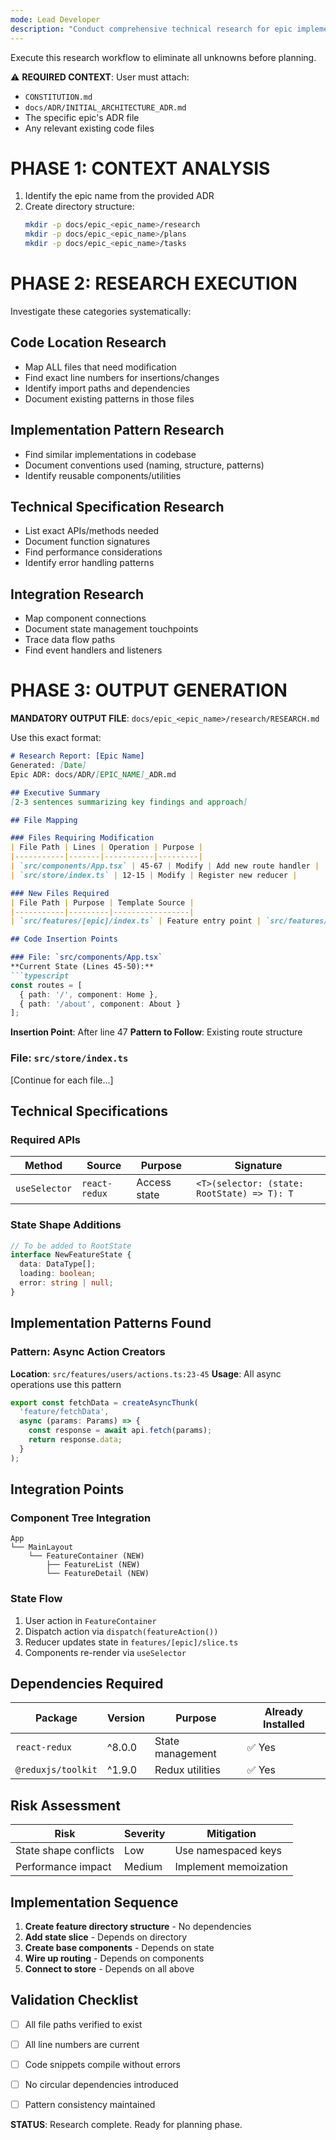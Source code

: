 ```yaml
---
mode: Lead Developer
description: "Conduct comprehensive technical research for epic implementation"
---
```

Execute this research workflow to eliminate all unknowns before planning.

⚠️ **REQUIRED CONTEXT**: User must attach:
- `CONSTITUTION.md`
- `docs/ADR/INITIAL_ARCHITECTURE_ADR.md`
- The specific epic's ADR file
- Any relevant existing code files

# PHASE 1: CONTEXT ANALYSIS

1. Identify the epic name from the provided ADR
2. Create directory structure:
   ```bash
   mkdir -p docs/epic_<epic_name>/research
   mkdir -p docs/epic_<epic_name>/plans
   mkdir -p docs/epic_<epic_name>/tasks
   ```

# PHASE 2: RESEARCH EXECUTION

Investigate these categories systematically:

## Code Location Research
- Map ALL files that need modification
- Find exact line numbers for insertions/changes
- Identify import paths and dependencies
- Document existing patterns in those files

## Implementation Pattern Research
- Find similar implementations in codebase
- Document conventions used (naming, structure, patterns)
- Identify reusable components/utilities

## Technical Specification Research
- List exact APIs/methods needed
- Document function signatures
- Find performance considerations
- Identify error handling patterns

## Integration Research
- Map component connections
- Document state management touchpoints
- Trace data flow paths
- Find event handlers and listeners

# PHASE 3: OUTPUT GENERATION

**MANDATORY OUTPUT FILE**: `docs/epic_<epic_name>/research/RESEARCH.md`

Use this exact format:

```markdown
# Research Report: [Epic Name]
Generated: [Date]
Epic ADR: docs/ADR/[EPIC_NAME]_ADR.md

## Executive Summary
[2-3 sentences summarizing key findings and approach]

## File Mapping

### Files Requiring Modification
| File Path | Lines | Operation | Purpose |
|-----------|-------|-----------|---------|
| `src/components/App.tsx` | 45-67 | Modify | Add new route handler |
| `src/store/index.ts` | 12-15 | Modify | Register new reducer |

### New Files Required
| File Path | Purpose | Template Source |
|-----------|---------|-----------------|
| `src/features/[epic]/index.ts` | Feature entry point | `src/features/example/index.ts` |

## Code Insertion Points

### File: `src/components/App.tsx`
**Current State (Lines 45-50):**
```typescript
const routes = [
  { path: '/', component: Home },
  { path: '/about', component: About }
];
```
**Insertion Point**: After line 47
**Pattern to Follow**: Existing route structure

### File: `src/store/index.ts`
[Continue for each file...]

## Technical Specifications

### Required APIs
| Method | Source | Purpose | Signature |
|--------|--------|---------|-----------|
| `useSelector` | `react-redux` | Access state | `<T>(selector: (state: RootState) => T): T` |

### State Shape Additions
```typescript
// To be added to RootState
interface NewFeatureState {
  data: DataType[];
  loading: boolean;
  error: string | null;
}
```

## Implementation Patterns Found

### Pattern: Async Action Creators
**Location**: `src/features/users/actions.ts:23-45`
**Usage**: All async operations use this pattern
```typescript
export const fetchData = createAsyncThunk(
  'feature/fetchData',
  async (params: Params) => {
    const response = await api.fetch(params);
    return response.data;
  }
);
```

## Integration Points

### Component Tree Integration
```
App
└── MainLayout
    └── FeatureContainer (NEW)
        ├── FeatureList (NEW)
        └── FeatureDetail (NEW)
```

### State Flow
1. User action in `FeatureContainer`
2. Dispatch action via `dispatch(featureAction())`
3. Reducer updates state in `features/[epic]/slice.ts`
4. Components re-render via `useSelector`

## Dependencies Required
| Package | Version | Purpose | Already Installed |
|---------|---------|---------|-------------------|
| `react-redux` | ^8.0.0 | State management | ✅ Yes |
| `@reduxjs/toolkit` | ^1.9.0 | Redux utilities | ✅ Yes |

## Risk Assessment
| Risk | Severity | Mitigation |
|------|----------|------------|
| State shape conflicts | Low | Use namespaced keys |
| Performance impact | Medium | Implement memoization |

## Implementation Sequence
1. **Create feature directory structure** - No dependencies
2. **Add state slice** - Depends on directory
3. **Create base components** - Depends on state
4. **Wire up routing** - Depends on components
5. **Connect to store** - Depends on all above

## Validation Checklist
- [ ] All file paths verified to exist
- [ ] All line numbers are current
- [ ] Code snippets compile without errors
- [ ] No circular dependencies introduced
- [ ] Pattern consistency maintained


**STATUS**: Research complete. Ready for planning phase.
```